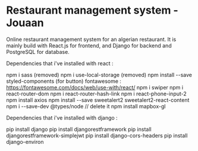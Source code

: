 # Restaurant management system - Jouaan

Online restaurant management system for an algerian restaurant. It is mainly build with React.js for frontend, and Django for backend and PostgreSQL for database.

Dependencies that i've installed with react :

npm i sass (removed)
npm i use-local-storage (removed)
npm install --save styled-components (for button)
fontawesome : <https://fontawesome.com/docs/web/use-with/react/>
npm i swiper
npm i react-router-dom
npm i react-router-hash-link
npm i react-phone-input-2
npm install axios
npm install --save sweetalert2 sweetalert2-react-content
npm i --save-dev @types/node // delete it
npm install mapbox-gl

Dependencies that i've installed with django :

pip install django
pip install djangorestframework
pip install djangorestframework-simplejwt
pip install django-cors-headers
pip install django-environ
